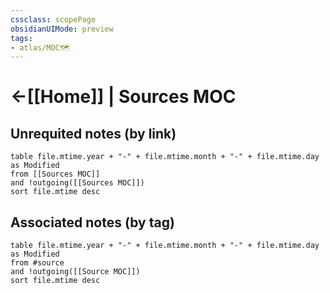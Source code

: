 ```yaml
---
cssclass: scopePage
obsidianUIMode: preview
tags:
- atlas/MOC🗺
---
```


# <-[[Home]] | Sources MOC

## Unrequited notes (by link)

```dataview
table file.mtime.year + "-" + file.mtime.month + "-" + file.mtime.day as Modified
from [[Sources MOC]]
and !outgoing([[Sources MOC]])
sort file.mtime desc
```

## Associated notes (by tag)

```dataview
table file.mtime.year + "-" + file.mtime.month + "-" + file.mtime.day as Modified
from #source
and !outgoing([[Source MOC]])
sort file.mtime desc
```
